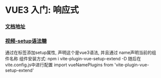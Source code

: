 # VUE3 入门: 响应式

### [文档地址](https://cn.vuejs.org/guide/essentials/reactivity-fundamentals.html)

### [视频-setup语法糖](https://www.bilibili.com/video/BV1Za4y1r7KE?p=10&spm_id_from=pageDriver&vd_source=b5c04f54b8a7ce0b4d5deef9989f7f9f)
    

通过在标签添加setup属性, 声明这个是vue3语法, 并且通过 name声明当前的组件名称
    组件安装方式: npm i vite-plugin-vue-setup-extend -D
    随后在vite.config.js中进行配置
    import vueNamePlugins from 'vite-plugin-vue-setup-extend'